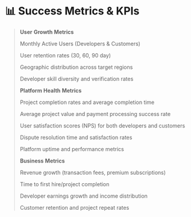 # 📊 Success Metrics & KPIs



> **User** **Growth** **Metrics**
>
> Monthly Active Users (Developers & Customers)
>
> User retention rates (30, 60, 90 day)
>
> Geographic distribution across target regions
>
> Developer skill diversity and verification rates
>
> **Platform** **Health** **Metrics**
>
> Project completion rates and average completion time
>
> Average project value and payment processing success rate
>
> User satisfaction scores (NPS) for both developers and customers
>
> Dispute resolution time and satisfaction rates
>
> Platform uptime and performance metrics
>
> **Business** **Metrics**
>
> Revenue growth (transaction fees, premium subscriptions)
>
> Time to first hire/project completion
>
> Developer earnings growth and income distribution
>
> Customer retention and project repeat rates
